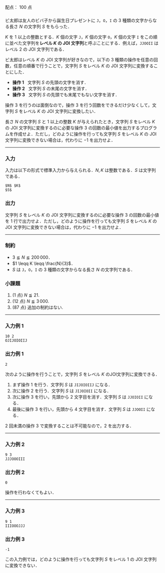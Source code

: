 配点： $100$ 点

###
ビ太郎は友人のビバ子から誕生日プレゼントに `J`，`O`，`I` の $3$ 種類の文字からなる長さ $N$ の文字列 $S$ をもらった．

$K$ を $1$ 以上の整数とする．$K$ 個の文字 `J`，$K$ 個の文字 `O`，$K$ 個の文字 `I` をこの順に並べた文字列を**レベル $K$ の JOI 文字列**と呼ぶことにする．例えば，`JJOOII` はレベル $2$ の JOI 文字列である．

ビ太郎はレベル $K$ の JOI 文字列が好きなので，以下の $3$ 種類の操作を任意の回数，任意の順番で行うことで，文字列 $S$ をレベル $K$ の JOI 文字列に変換することにした．

- **操作 $1$** &nbsp; 文字列 $S$ の先頭の文字を消す．
- **操作 $2$** &nbsp; 文字列 $S$ の末尾の文字を消す．
- **操作 $3$** &nbsp; 文字列 $S$ の先頭でも末尾でもない文字を消す．

操作 $3$ を行うのは面倒なので，操作 $3$ を行う回数をできるだけ少なくして，文字列 $S$ をレベル $K$ の JOI 文字列に変換したい．

長さ $N$ の文字列 $S$ と $1$ 以上の整数 $K$ が与えられたとき，文字列 $S$ をレベル $K$ の JOI 文字列に変換するのに必要な操作 $3$ の回数の最小値を出力するプログラムを作成せよ．ただし，どのように操作を行っても文字列 $S$ をレベル $K$ の JOI 文字列に変換できない場合は，代わりに $−1$ を出力せよ．

---

### 入力
入力は以下の形式で標準入力から与えられる．$N, K$ は整数である．$S$ は文字列である．

~~~
$N$ $K$
$S$
~~~

### 出力
文字列 $S$ をレベル $K$ の JOI 文字列に変換するのに必要な操作 $3$ の回数の最小値を $1$ 行で出力せよ．ただし，どのように操作を行っても文字列 $S$ をレベル $K$ の JOI 文字列に変換できない場合は，代わりに $-1$ を出力せよ．

---

### 制約
- $3 \leqq N \leqq 200\,000$．
- $1 \leqq K \leqq \frac{N}{3}$．
- $S$ は `J`，`O`，`I` の $3$ 種類の文字からなる長さ $N$ の文字列である．

### 小課題
1. ($1$ 点) $N \leqq 21$.
2. ($12$ 点) $N \leqq 3\,000$.
3. ($87$ 点) 追加の制約はない.

---

### 入力例 1
~~~
10 2
OJIJOIOIIJ
~~~

### 出力例 1
~~~
2
~~~

次のように操作を行うことで，文字列 $S$ をレベル $K$ のJOI文字列に変換できる．

1. まず操作 $1$ を行う．文字列 $S$ は `JIJOIOIIJ` になる．
2. 次に操作 $2$ を行う．文字列 $S$ は `JIJOIOII` になる．
3. 次に操作 $3$ を行い，先頭から $2$ 文字目を消す．文字列 $S$ は `JJOIOII` になる．
4. 最後に操作 $3$ を行い，先頭から $4$ 文字目を消す．文字列 $S$ は `JJOOII` になる．

$2$ 回未満の操作 $3$ で変換することは不可能なので，$2$ を出力する．

---

### 入力例 2
~~~
9 3
JJJOOOIII
~~~

### 出力例 2
~~~
0
~~~

操作を行わなくてもよい．

---

### 入力例 3
~~~
9 1
IIIOOOJJJ
~~~

### 出力例 3
~~~
-1
~~~

この入力例では，どのように操作を行っても文字列 $S$ をレベル $1$ の JOI 文字列に変換できない．
